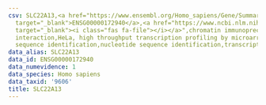 ```yaml
---
csv: SLC22A13,<a href="https://www.ensembl.org/Homo_sapiens/Gene/Summary?db=core;g=ENSG00000172940"
  target="_blank">ENSG00000172940</a>,<a href="https://www.ncbi.nlm.nih.gov/pubmed/17216044"
  target="_blank"><i class="fas fa-file"></i></a>",chromatin immunoprecipitation assay,direct
  interaction,HeLa, high throughput transcription profiling by microarray,nucleotide
  sequence identification,nucleotide sequence identification,transcriptional regulation,
data_alias: SLC22A13
data_id: ENSG00000172940
data_numevidence: 1
data_species: Homo sapiens
data_taxid: '9606'
title: SLC22A13
---
```

